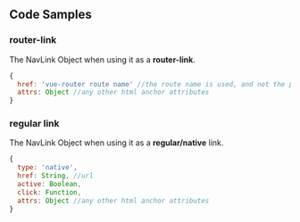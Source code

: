 ## Code Samples

### router-link
The NavLink Object when using it as a **router-link**.
```js
{
  href: 'vue-router route name' //the route name is used, and not the path
  attrs: Object //any other html anchor attributes
}
```

### regular link
The NavLink Object when using it as a **regular/native** link.
```js
{
  type: 'native',
  href: String, //url
  active: Boolean,
  click: Function,
  attrs: Object //any other html anchor attributes
}
```
